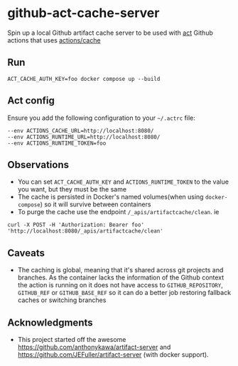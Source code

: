 # github-act-cache-server

Spin up a local Github artifact cache server to be used with [act](https://github.com/nektos/act) Github actions that uses [actions/cache](https://github.com/actions/cache)

## Run

```
ACT_CACHE_AUTH_KEY=foo docker compose up --build
```

## Act config
Ensure you add the following configuration to your `~/.actrc` file:
````
--env ACTIONS_CACHE_URL=http://localhost:8080/
--env ACTIONS_RUNTIME_URL=http://localhost:8080/
--env ACTIONS_RUNTIME_TOKEN=foo
````

## Observations
- You can set `ACT_CACHE_AUTH_KEY` and `ACTIONS_RUNTIME_TOKEN` to the value you want, but they must be the same
- The cache is persisted in Docker's named volumes(when using `docker-compose`) so it will survive between containers
- To purge the cache use the endpoint `/_apis/artifactcache/clean`. ie
````
curl -X POST -H 'Authorization: Bearer foo' 'http://localhost:8080/_apis/artifactcache/clean'
````

## Caveats
- The caching is global, meaning that it's shared across git projects and branches. As the container lacks the information of the Github context the action is running on it does not have access to `GITHUB_REPOSITORY`, `GITHUB_REF` or `GITHUB_BASE_REF` so it can do a better job restoring fallback caches or switching branches

## Acknowledgments

- This project started off the awesome https://github.com/anthonykawa/artifact-server and https://github.com/JEFuller/artifact-server (with docker support). 
